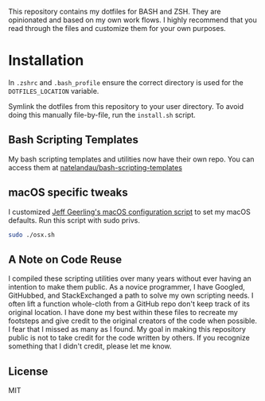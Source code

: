 This repository contains my dotfiles for BASH and ZSH.  They are opinionated and based on my own work flows. I highly recommend that you read through the files and customize them for your own purposes.

# Installation
In `.zshrc` and `.bash_profile` ensure the correct directory is used for the `DOTFILES_LOCATION` variable.

Symlink the dotfiles from this repository to your user directory. To avoid doing this manually file-by-file, run the `install.sh` script.

## Bash Scripting Templates
My bash scripting templates and utilities now have their own repo.  You can access them at [natelandau/bash-scripting-templates](https://github.com/natelandau/bash-scripting-templates)

## macOS specific tweaks
I customized [Jeff Geerling's macOS configuration script](https://github.com/geerlingguy/dotfiles/blob/master/.osx) to set my macOS defaults.  Run this script with sudo privs.
```bash
sudo ./osx.sh
```

## A Note on Code Reuse
I compiled these scripting utilities over many years without ever having an intention to make them public.  As a novice programmer, I have Googled, GitHubbed, and StackExchanged a path to solve my own scripting needs. I often lift a function whole-cloth from a GitHub repo don't keep track of its original location. I have done my best within these files to recreate my footsteps and give credit to the original creators of the code when possible. I fear that I missed as many as I found. My goal in making this repository public is not to take credit for the code written by others. If you recognize something that I didn't credit, please let me know.

## License
MIT

